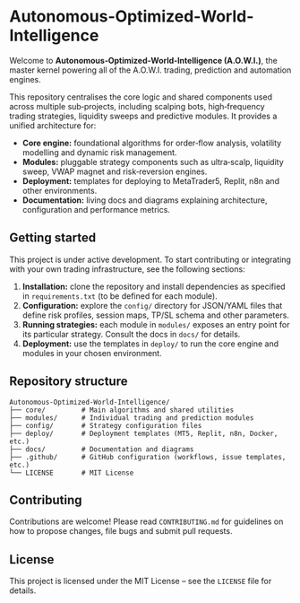 # Autonomous-Optimized-World-Intelligence

Welcome to **Autonomous‑Optimized‑World‑Intelligence (A.O.W.I.)**, the master kernel powering all of the A.O.W.I. trading, prediction and automation engines.

This repository centralises the core logic and shared components used across multiple sub‑projects, including scalping bots, high‑frequency trading strategies, liquidity sweeps and predictive modules.  It provides a unified architecture for:

- **Core engine:** foundational algorithms for order‑flow analysis, volatility modelling and dynamic risk management.
- **Modules:** pluggable strategy components such as ultra‑scalp, liquidity sweep, VWAP magnet and risk‑reversion engines.
- **Deployment:** templates for deploying to MetaTrader5, Replit, n8n and other environments.
- **Documentation:** living docs and diagrams explaining architecture, configuration and performance metrics.

## Getting started

This project is under active development.  To start contributing or integrating with your own trading infrastructure, see the following sections:

1. **Installation:** clone the repository and install dependencies as specified in `requirements.txt` (to be defined for each module).
2. **Configuration:** explore the `config/` directory for JSON/YAML files that define risk profiles, session maps, TP/SL schema and other parameters.
3. **Running strategies:** each module in `modules/` exposes an entry point for its particular strategy.  Consult the docs in `docs/` for details.
4. **Deployment:** use the templates in `deploy/` to run the core engine and modules in your chosen environment.

## Repository structure

```
Autonomous-Optimized-World-Intelligence/
├── core/         # Main algorithms and shared utilities
├── modules/      # Individual trading and prediction modules
├── config/       # Strategy configuration files
├── deploy/       # Deployment templates (MT5, Replit, n8n, Docker, etc.)
├── docs/         # Documentation and diagrams
├── .github/      # GitHub configuration (workflows, issue templates, etc.)
└── LICENSE       # MIT License
```

## Contributing

Contributions are welcome!  Please read `CONTRIBUTING.md` for guidelines on how to propose changes, file bugs and submit pull requests.

## License

This project is licensed under the MIT License – see the `LICENSE` file for details.